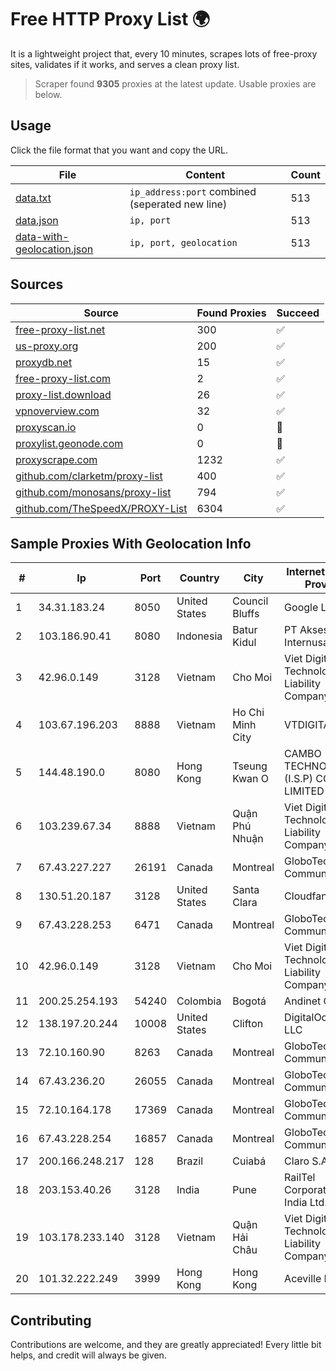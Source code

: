 
# Free HTTP Proxy List 🌍

It is a lightweight project that, every 10 minutes, scrapes lots of free-proxy sites, validates if it works, and serves a clean proxy list.


> Scraper found **9305** proxies at the latest update. Usable proxies are below.

## Usage

Click the file format that you want and copy the URL.


|File|Content|Count|
|----|-------|-----|
|[data.txt](https://raw.githubusercontent.com/themiralay/Proxy-List-World/master/data.txt)|`ip_address:port` combined (seperated new line)|513|
|[data.json](https://raw.githubusercontent.com/themiralay/Proxy-List-World/master/data.json)|`ip, port`|513|
|[data-with-geolocation.json](https://raw.githubusercontent.com/themiralay/Proxy-List-World/master/data-with-geolocation.json)|`ip, port, geolocation`|513|

## Sources

|Source|Found Proxies|Succeed|
|------|-------------|-------|
|[free-proxy-list.net](https://free-proxy-list.net)|300|✅|
|[us-proxy.org](https://www.us-proxy.org)|200|✅|
|[proxydb.net](http://proxydb.net)|15|✅|
|[free-proxy-list.com](https://free-proxy-list.com/?page=&port=&type%5B%5D=http&type%5B%5D=https&up_time=0&search=Search)|2|✅|
|[proxy-list.download](https://www.proxy-list.download/HTTP)|26|✅|
|[vpnoverview.com](https://vpnoverview.com/privacy/anonymous-browsing/free-proxy-servers)|32|✅|
|[proxyscan.io](https://www.proxyscan.io)|0|🚫|
|[proxylist.geonode.com](https://proxylist.geonode.com/api/proxy-list?limit=300&page=1&sort_by=lastChecked&sort_type=desc&protocols=http,https)|0|🚫|
|[proxyscrape.com](https://api.proxyscrape.com/v2/?request=displayproxies&protocol=http&timeout=10000&country=all&ssl=all&anonymity=all)|1232|✅|
|[github.com/clarketm/proxy-list](https://raw.githubusercontent.com/clarketm/proxy-list/master/proxy-list-raw.txt)|400|✅|
|[github.com/monosans/proxy-list](https://raw.githubusercontent.com/monosans/proxy-list/main/proxies/http.txt)|794|✅|
|[github.com/TheSpeedX/PROXY-List](https://raw.githubusercontent.com/TheSpeedX/PROXY-List/master/http.txt)|6304|✅|


## Sample Proxies With Geolocation Info

|#|Ip|Port|Country|City|Internet Service Provider|
|-|--|----|-------|----|-------------------------|
|1|34.31.183.24|8050|United States|Council Bluffs|Google LLC|
|2|103.186.90.41|8080|Indonesia|Batur Kidul|PT Akses Data Internusa|
|3|42.96.0.149|3128|Vietnam|Cho Moi|Viet Digital Technology Liability Company|
|4|103.67.196.203|8888|Vietnam|Ho Chi Minh City|VTDIGITAL|
|5|144.48.190.0|8080|Hong Kong|Tseung Kwan O|CAMBO (HK) TECHNOLOGY (I.S.P) CO., LIMITED|
|6|103.239.67.34|8888|Vietnam|Quận Phú Nhuận|Viet Digital Technology Liability Company|
|7|67.43.227.227|26191|Canada|Montreal|GloboTech Communications|
|8|130.51.20.187|3128|United States|Santa Clara|Cloudfanatic.NET|
|9|67.43.228.253|6471|Canada|Montreal|GloboTech Communications|
|10|42.96.0.149|3128|Vietnam|Cho Moi|Viet Digital Technology Liability Company|
|11|200.25.254.193|54240|Colombia|Bogotá|Andinet ON Line|
|12|138.197.20.244|10008|United States|Clifton|DigitalOcean, LLC|
|13|72.10.160.90|8263|Canada|Montreal|GloboTech Communications|
|14|67.43.236.20|26055|Canada|Montreal|GloboTech Communications|
|15|72.10.164.178|17369|Canada|Montreal|GloboTech Communications|
|16|67.43.228.254|16857|Canada|Montreal|GloboTech Communications|
|17|200.166.248.217|128|Brazil|Cuiabá|Claro S.A|
|18|203.153.40.26|3128|India|Pune|RailTel Corporation of India Ltd.|
|19|103.178.233.140|3128|Vietnam|Quận Hải Châu|Viet Digital Technology Liability Company|
|20|101.32.222.249|3999|Hong Kong|Hong Kong|Aceville Pte.ltd|



## Contributing

Contributions are welcome, and they are greatly appreciated! Every
little bit helps, and credit will always be given.


